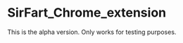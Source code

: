 SirFart_Chrome_extension
========================

This is the alpha version. Only works for testing purposes.